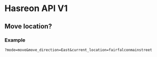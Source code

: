 # Hasreon API V1

## Move location?

### Example

```text
?mode=move&move_direction=East&current_location=fairfalconmainstreet
```

